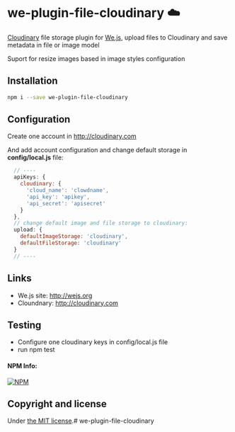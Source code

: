 # we-plugin-file-cloudinary :cloud:

[Cloudinary](http://cloudinary.com) file storage plugin for [We.js](https://wejs.org/), upload files to Cloudinary and save metadata in file or image model

Suport for resize images based in image styles configuration

## Installation

```sh
npm i --save we-plugin-file-cloudinary
```

## Configuration

Create one account in http://cloudinary.com

And add account configuration and change default storage in **config/local.js** file:

```js
  // ----
  apiKeys: {
    cloudinary: {
      'cloud_name': 'clowdname',
      'api_key': 'apikey',
      'api_secret': 'apisecret'
    }
  },
  // change default image and file storage to cloudinary:
  upload: {
    defaultImageStorage: 'cloudinary',
    defaultFileStorage: 'cloudinary'
  }
  // ----
```

## Links

* We.js site: http://wejs.org
* Cloundnary: http://cloudinary.com

## Testing

- Configure one cloudinary keys in config/local.js file
- run npm test

#### NPM Info:
[![NPM](https://nodei.co/npm/we-plugin-file.png?downloads=true&downloadRank=true&stars=true)](https://nodei.co/npm/we-plugin-file/)


## Copyright and license

Under [the MIT license](https://github.com/wejs/we-core/blob/master/LICENSE.md).# we-plugin-file-cloudinary
